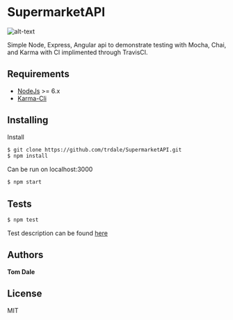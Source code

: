 # SupermarketAPI

![alt-text](https://travis-ci.org/trdale/SupermarketAPI.svg?branch=master)

Simple Node, Express, Angular api to demonstrate testing with Mocha, Chai, and Karma with CI implimented through TravisCI.

## Requirements

 * [NodeJs](http://nodejs.org) >= 6.x
 * [Karma-Cli](http://karma-runner.github.io/1.0/intro/installation.html)

## Installing

Install 

```sh
$ git clone https://github.com/trdale/SupermarketAPI.git
$ npm install
```
Can be run on localhost:3000

```sh
$ npm start
```

## Tests

```sh
$ npm test
```

Test description can be found [here](test_descriptions.md)

## Authors

**Tom Dale**

## License

MIT